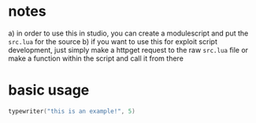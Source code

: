 # notes
a) in order to use this in studio, you can create a modulescript and put the `src.lua` for the source
b) if you want to use this for exploit script development, just simply make a httpget request to the raw `src.lua` file or make a function within the script and call it from there

# basic usage
```lua
typewriter("this is an example!", 5)
```
